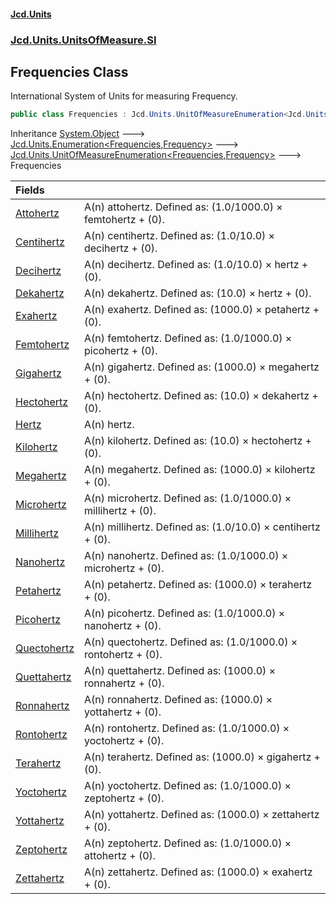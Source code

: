 #### [Jcd.Units](index.md 'index')
### [Jcd.Units.UnitsOfMeasure.SI](Jcd.Units.UnitsOfMeasure.SI.md 'Jcd.Units.UnitsOfMeasure.SI')

## Frequencies Class

International System of Units for measuring Frequency.

```csharp
public class Frequencies : Jcd.Units.UnitOfMeasureEnumeration<Jcd.Units.UnitsOfMeasure.SI.Frequencies, Jcd.Units.UnitTypes.Frequency>
```

Inheritance [System.Object](https://docs.microsoft.com/en-us/dotnet/api/System.Object 'System.Object') &#129106; [Jcd.Units.Enumeration&lt;](Enumeration_TEnumeration,T_.md 'Jcd.Units.Enumeration<TEnumeration,T>')[Frequencies](Frequencies.md 'Jcd.Units.UnitsOfMeasure.SI.Frequencies')[,](Enumeration_TEnumeration,T_.md 'Jcd.Units.Enumeration<TEnumeration,T>')[Frequency](Frequency.md 'Jcd.Units.UnitTypes.Frequency')[&gt;](Enumeration_TEnumeration,T_.md 'Jcd.Units.Enumeration<TEnumeration,T>') &#129106; [Jcd.Units.UnitOfMeasureEnumeration&lt;](UnitOfMeasureEnumeration_TEnumeration,T_.md 'Jcd.Units.UnitOfMeasureEnumeration<TEnumeration,T>')[Frequencies](Frequencies.md 'Jcd.Units.UnitsOfMeasure.SI.Frequencies')[,](UnitOfMeasureEnumeration_TEnumeration,T_.md 'Jcd.Units.UnitOfMeasureEnumeration<TEnumeration,T>')[Frequency](Frequency.md 'Jcd.Units.UnitTypes.Frequency')[&gt;](UnitOfMeasureEnumeration_TEnumeration,T_.md 'Jcd.Units.UnitOfMeasureEnumeration<TEnumeration,T>') &#129106; Frequencies

| Fields | |
| :--- | :--- |
| [Attohertz](Frequencies.Attohertz.md 'Jcd.Units.UnitsOfMeasure.SI.Frequencies.Attohertz') | A(n) attohertz. Defined as: (1.0/1000.0) × femtohertz + (0). |
| [Centihertz](Frequencies.Centihertz.md 'Jcd.Units.UnitsOfMeasure.SI.Frequencies.Centihertz') | A(n) centihertz. Defined as: (1.0/10.0) × decihertz + (0). |
| [Decihertz](Frequencies.Decihertz.md 'Jcd.Units.UnitsOfMeasure.SI.Frequencies.Decihertz') | A(n) decihertz. Defined as: (1.0/10.0) × hertz + (0). |
| [Dekahertz](Frequencies.Dekahertz.md 'Jcd.Units.UnitsOfMeasure.SI.Frequencies.Dekahertz') | A(n) dekahertz. Defined as: (10.0) × hertz + (0). |
| [Exahertz](Frequencies.Exahertz.md 'Jcd.Units.UnitsOfMeasure.SI.Frequencies.Exahertz') | A(n) exahertz. Defined as: (1000.0) × petahertz + (0). |
| [Femtohertz](Frequencies.Femtohertz.md 'Jcd.Units.UnitsOfMeasure.SI.Frequencies.Femtohertz') | A(n) femtohertz. Defined as: (1.0/1000.0) × picohertz + (0). |
| [Gigahertz](Frequencies.Gigahertz.md 'Jcd.Units.UnitsOfMeasure.SI.Frequencies.Gigahertz') | A(n) gigahertz. Defined as: (1000.0) × megahertz + (0). |
| [Hectohertz](Frequencies.Hectohertz.md 'Jcd.Units.UnitsOfMeasure.SI.Frequencies.Hectohertz') | A(n) hectohertz. Defined as: (10.0) × dekahertz + (0). |
| [Hertz](Frequencies.Hertz.md 'Jcd.Units.UnitsOfMeasure.SI.Frequencies.Hertz') | A(n) hertz. |
| [Kilohertz](Frequencies.Kilohertz.md 'Jcd.Units.UnitsOfMeasure.SI.Frequencies.Kilohertz') | A(n) kilohertz. Defined as: (10.0) × hectohertz + (0). |
| [Megahertz](Frequencies.Megahertz.md 'Jcd.Units.UnitsOfMeasure.SI.Frequencies.Megahertz') | A(n) megahertz. Defined as: (1000.0) × kilohertz + (0). |
| [Microhertz](Frequencies.Microhertz.md 'Jcd.Units.UnitsOfMeasure.SI.Frequencies.Microhertz') | A(n) microhertz. Defined as: (1.0/1000.0) × millihertz + (0). |
| [Millihertz](Frequencies.Millihertz.md 'Jcd.Units.UnitsOfMeasure.SI.Frequencies.Millihertz') | A(n) millihertz. Defined as: (1.0/10.0) × centihertz + (0). |
| [Nanohertz](Frequencies.Nanohertz.md 'Jcd.Units.UnitsOfMeasure.SI.Frequencies.Nanohertz') | A(n) nanohertz. Defined as: (1.0/1000.0) × microhertz + (0). |
| [Petahertz](Frequencies.Petahertz.md 'Jcd.Units.UnitsOfMeasure.SI.Frequencies.Petahertz') | A(n) petahertz. Defined as: (1000.0) × terahertz + (0). |
| [Picohertz](Frequencies.Picohertz.md 'Jcd.Units.UnitsOfMeasure.SI.Frequencies.Picohertz') | A(n) picohertz. Defined as: (1.0/1000.0) × nanohertz + (0). |
| [Quectohertz](Frequencies.Quectohertz.md 'Jcd.Units.UnitsOfMeasure.SI.Frequencies.Quectohertz') | A(n) quectohertz. Defined as: (1.0/1000.0) × rontohertz + (0). |
| [Quettahertz](Frequencies.Quettahertz.md 'Jcd.Units.UnitsOfMeasure.SI.Frequencies.Quettahertz') | A(n) quettahertz. Defined as: (1000.0) × ronnahertz + (0). |
| [Ronnahertz](Frequencies.Ronnahertz.md 'Jcd.Units.UnitsOfMeasure.SI.Frequencies.Ronnahertz') | A(n) ronnahertz. Defined as: (1000.0) × yottahertz + (0). |
| [Rontohertz](Frequencies.Rontohertz.md 'Jcd.Units.UnitsOfMeasure.SI.Frequencies.Rontohertz') | A(n) rontohertz. Defined as: (1.0/1000.0) × yoctohertz + (0). |
| [Terahertz](Frequencies.Terahertz.md 'Jcd.Units.UnitsOfMeasure.SI.Frequencies.Terahertz') | A(n) terahertz. Defined as: (1000.0) × gigahertz + (0). |
| [Yoctohertz](Frequencies.Yoctohertz.md 'Jcd.Units.UnitsOfMeasure.SI.Frequencies.Yoctohertz') | A(n) yoctohertz. Defined as: (1.0/1000.0) × zeptohertz + (0). |
| [Yottahertz](Frequencies.Yottahertz.md 'Jcd.Units.UnitsOfMeasure.SI.Frequencies.Yottahertz') | A(n) yottahertz. Defined as: (1000.0) × zettahertz + (0). |
| [Zeptohertz](Frequencies.Zeptohertz.md 'Jcd.Units.UnitsOfMeasure.SI.Frequencies.Zeptohertz') | A(n) zeptohertz. Defined as: (1.0/1000.0) × attohertz + (0). |
| [Zettahertz](Frequencies.Zettahertz.md 'Jcd.Units.UnitsOfMeasure.SI.Frequencies.Zettahertz') | A(n) zettahertz. Defined as: (1000.0) × exahertz + (0). |
